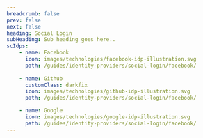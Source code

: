 ```yaml
---
breadcrumb: false
prev: false
next: false
heading: Social Login
subHeading: Sub heading goes here..
scIdps:
    - name: Facebook
      icon: images/technologies/facebook-idp-illustration.svg
      path: /guides/identity-providers/social-login/facebook/
    
    - name: Github
      customClass: darkfix
      icon: images/technologies/github-idp-illustration.svg
      path: /guides/identity-providers/social-login/facebook/

    - name: Google
      icon: images/technologies/google-idp-illustration.svg
      path: /guides/identity-providers/social-login/facebook/
---
```


<SocialLoginOverview/>